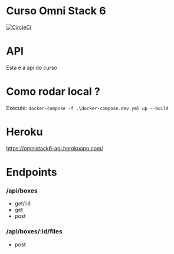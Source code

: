 # Curso Omni Stack 6

[![CircleCI](https://circleci.com/gh/phillrog/omniStack-6-backend.svg?style=svg)](https://circleci.com/gh/phillrog/omniStack-6-backend)

# API
Esta é a api do curso

# Como rodar local ?
Execute: ```docker-compose -f .\docker-compose.dev.yml up --build```

# Heroku

https://omnistack6-api.herokuapp.com/

# Endpoints

### /api/boxes

- get/:id
- get
- post

### /api/boxes/:id/files

- post
